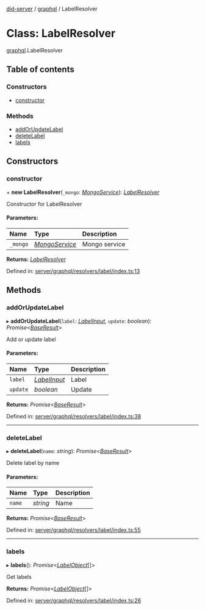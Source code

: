 [did-server](../README.md) / [graphql](../modules/graphql.md) / LabelResolver

# Class: LabelResolver

[graphql](../modules/graphql.md).LabelResolver

## Table of contents

### Constructors

- [constructor](graphql.labelresolver.md#constructor)

### Methods

- [addOrUpdateLabel](graphql.labelresolver.md#addorupdatelabel)
- [deleteLabel](graphql.labelresolver.md#deletelabel)
- [labels](graphql.labelresolver.md#labels)

## Constructors

### constructor

\+ **new LabelResolver**(`_mongo`: [*MongoService*](services.mongoservice.md)): [*LabelResolver*](graphql.labelresolver.md)

Constructor for LabelResolver

#### Parameters:

Name | Type | Description |
:------ | :------ | :------ |
`_mongo` | [*MongoService*](services.mongoservice.md) | Mongo service    |

**Returns:** [*LabelResolver*](graphql.labelresolver.md)

Defined in: [server/graphql/resolvers/label/index.ts:13](https://github.com/Puzzlepart/did/blob/4fe732f3/server/graphql/resolvers/label/index.ts#L13)

## Methods

### addOrUpdateLabel

▸ **addOrUpdateLabel**(`label`: [*LabelInput*](graphql.labelinput.md), `update`: *boolean*): *Promise*<[*BaseResult*](graphql.baseresult.md)\>

Add or update label

#### Parameters:

Name | Type | Description |
:------ | :------ | :------ |
`label` | [*LabelInput*](graphql.labelinput.md) | Label   |
`update` | *boolean* | Update    |

**Returns:** *Promise*<[*BaseResult*](graphql.baseresult.md)\>

Defined in: [server/graphql/resolvers/label/index.ts:38](https://github.com/Puzzlepart/did/blob/4fe732f3/server/graphql/resolvers/label/index.ts#L38)

___

### deleteLabel

▸ **deleteLabel**(`name`: *string*): *Promise*<[*BaseResult*](graphql.baseresult.md)\>

Delete label by name

#### Parameters:

Name | Type | Description |
:------ | :------ | :------ |
`name` | *string* | Name    |

**Returns:** *Promise*<[*BaseResult*](graphql.baseresult.md)\>

Defined in: [server/graphql/resolvers/label/index.ts:55](https://github.com/Puzzlepart/did/blob/4fe732f3/server/graphql/resolvers/label/index.ts#L55)

___

### labels

▸ **labels**(): *Promise*<[*LabelObject*](graphql.labelobject.md)[]\>

Get labels

**Returns:** *Promise*<[*LabelObject*](graphql.labelobject.md)[]\>

Defined in: [server/graphql/resolvers/label/index.ts:26](https://github.com/Puzzlepart/did/blob/4fe732f3/server/graphql/resolvers/label/index.ts#L26)
